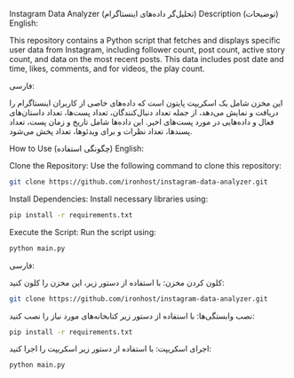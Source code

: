 Instagram Data Analyzer (تحلیل‌گر داده‌های اینستاگرام)
Description (توضیحات)
English:

This repository contains a Python script that fetches and displays specific user data from Instagram, including follower count, post count, active story count, and data on the most recent posts. This data includes post date and time, likes, comments, and for videos, the play count.

فارسی:

این مخزن شامل یک اسکریپت پایتون است که داده‌های خاصی از کاربران اینستاگرام را دریافت و نمایش می‌دهد، از جمله تعداد دنبال‌کنندگان، تعداد پست‌ها، تعداد داستان‌های فعال و داده‌هایی در مورد پست‌های اخیر. این داده‌ها شامل تاریخ و زمان پست، تعداد پسندها، تعداد نظرات و برای ویدئوها، تعداد پخش می‌شود.

How to Use (چگونگی استفاده)
English:

Clone the Repository:
Use the following command to clone this repository:
   ```sh
git clone https://github.com/ironhost/instagram-data-analyzer.git
   ```
Install Dependencies:
Install necessary libraries using:
   ```sh
pip install -r requirements.txt
   ```
Execute the Script:
Run the script using:
   ```sh
python main.py
   ```
فارسی:

کلون کردن مخزن:
با استفاده از دستور زیر، این مخزن را کلون کنید:
   ```sh
git clone https://github.com/ironhost/instagram-data-analyzer.git
   ```

نصب وابستگی‌ها:
با استفاده از دستور زیر کتابخانه‌های مورد نیاز را نصب کنید:
   ```sh
pip install -r requirements.txt
   ```
اجرای اسکریپت:
با استفاده از دستور زیر اسکریپت را اجرا کنید:
   ```sh
python main.py
   ```
